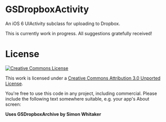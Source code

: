 # GSDropboxActivity

An iOS 6 UIActivity subclass for uploading to Dropbox.

This is currently work in progress. All suggestions gratefully received!

# License

[![Creative Commons License][cc-by-30-icon]][cc-by-30]

This work is licensed under a [Creative Commons Attribution 3.0 Unported License][cc-by-30].

You're free to use this code in any project, including commercial. Please include the following text somewhere suitable, e.g. your app's About screen:

**Uses GSDropboxArchive by Simon Whitaker**

[cc-by-30-icon]: http://i.creativecommons.org/l/by/3.0/88x31.png
[cc-by-30]: http://creativecommons.org/licenses/by/3.0/

